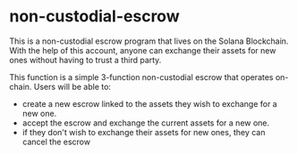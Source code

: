# non-custodial-escrow

This is a non-custodial escrow program that lives on the Solana Blockchain. With the help of this account, anyone can exchange their assets for new ones without having to trust a third party.

This function is a simple 3-function non-custodial escrow that operates on-chain. Users will be able to:
- create a new escrow linked to the assets they wish to exchange for a new one.
- accept the escrow and exchange the current assets for a new one.
- if they don't wish to exchange their assets for new ones, they can cancel the escrow
